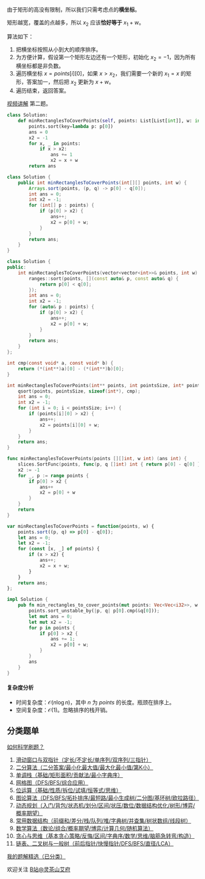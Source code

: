 由于矩形的高没有限制，所以我们只需考虑点的**横坐标**。

矩形越宽，覆盖的点越多，所以 $x_2$ 应该**恰好等于** $x_1+w$。

算法如下：

1. 把横坐标按照从小到大的顺序排序。
2. 为方便计算，假设第一个矩形左边还有一个矩形，初始化 $x_2 = -1$，因为所有横坐标都是非负数。
3. 遍历横坐标 $x=\textit{points}[i][0]$，如果 $x > x_2$，我们需要一个新的 $x_1=x$ 的矩形，答案加一，然后把 $x_2$ 更新为 $x+w$。
4. 遍历结束，返回答案。

[视频讲解](https://www.bilibili.com/video/BV1et42177VM/) 第二题。

```py [sol-Python3]
class Solution:
    def minRectanglesToCoverPoints(self, points: List[List[int]], w: int) -> int:
        points.sort(key=lambda p: p[0])
        ans = 0
        x2 = -1
        for x, _ in points:
            if x > x2:
                ans += 1
                x2 = x + w
        return ans
```

```java [sol-Java]
class Solution {
    public int minRectanglesToCoverPoints(int[][] points, int w) {
        Arrays.sort(points, (p, q) -> p[0] - q[0]);
        int ans = 0;
        int x2 = -1;
        for (int[] p : points) {
            if (p[0] > x2) {
                ans++;
                x2 = p[0] + w;
            }
        }
        return ans;
    }
}
```

```cpp [sol-C++]
class Solution {
public:
    int minRectanglesToCoverPoints(vector<vector<int>>& points, int w) {
        ranges::sort(points, [](const auto& p, const auto& q) {
            return p[0] < q[0];
        });
        int ans = 0;
        int x2 = -1;
        for (auto& p : points) {
            if (p[0] > x2) {
                ans++;
                x2 = p[0] + w;
            }
        }
        return ans;
    }
};
```

```c [sol-C]
int cmp(const void* a, const void* b) {
    return (*(int**)a)[0] - (*(int**)b)[0];
}

int minRectanglesToCoverPoints(int** points, int pointsSize, int* pointsColSize, int w) {
    qsort(points, pointsSize, sizeof(int*), cmp);
    int ans = 0;
    int x2 = -1;
    for (int i = 0; i < pointsSize; i++) {
        if (points[i][0] > x2) {
            ans++;
            x2 = points[i][0] + w;
        }
    }
    return ans;
}
```

```go [sol-Go]
func minRectanglesToCoverPoints(points [][]int, w int) (ans int) {
	slices.SortFunc(points, func(p, q []int) int { return p[0] - q[0] })
	x2 := -1
	for _, p := range points {
		if p[0] > x2 {
			ans++
			x2 = p[0] + w
		}
	}
	return
}
```

```js [sol-JavaScript]
var minRectanglesToCoverPoints = function(points, w) {
    points.sort((p, q) => p[0] - q[0]);
    let ans = 0;
    let x2 = -1;
    for (const [x, _] of points) {
        if (x > x2) {
            ans++;
            x2 = x + w;
        }
    }
    return ans;
};
```

```rust [sol-Rust]
impl Solution {
    pub fn min_rectangles_to_cover_points(mut points: Vec<Vec<i32>>, w: i32) -> i32 {
        points.sort_unstable_by(|p, q| p[0].cmp(&q[0]));
        let mut ans = 0;
        let mut x2 = -1;
        for p in points {
            if p[0] > x2 {
                ans += 1;
                x2 = p[0] + w;
            }
        }
        ans
    }
}
```

#### 复杂度分析

- 时间复杂度：$\mathcal{O}(n\log n)$，其中 $n$ 为 $\textit{points}$ 的长度。瓶颈在排序上。
- 空间复杂度：$\mathcal{O}(1)$。忽略排序的栈开销。

## 分类题单

[如何科学刷题？](https://leetcode.cn/circle/discuss/RvFUtj/)

1. [滑动窗口与双指针（定长/不定长/单序列/双序列/三指针）](https://leetcode.cn/circle/discuss/0viNMK/)
2. [二分算法（二分答案/最小化最大值/最大化最小值/第K小）](https://leetcode.cn/circle/discuss/SqopEo/)
3. [单调栈（基础/矩形面积/贡献法/最小字典序）](https://leetcode.cn/circle/discuss/9oZFK9/)
4. [网格图（DFS/BFS/综合应用）](https://leetcode.cn/circle/discuss/YiXPXW/)
5. [位运算（基础/性质/拆位/试填/恒等式/思维）](https://leetcode.cn/circle/discuss/dHn9Vk/)
6. [图论算法（DFS/BFS/拓扑排序/最短路/最小生成树/二分图/基环树/欧拉路径）](https://leetcode.cn/circle/discuss/01LUak/)
7. [动态规划（入门/背包/状态机/划分/区间/状压/数位/数据结构优化/树形/博弈/概率期望）](https://leetcode.cn/circle/discuss/tXLS3i/)
8. [常用数据结构（前缀和/差分/栈/队列/堆/字典树/并查集/树状数组/线段树）](https://leetcode.cn/circle/discuss/mOr1u6/)
9. [数学算法（数论/组合/概率期望/博弈/计算几何/随机算法）](https://leetcode.cn/circle/discuss/IYT3ss/)
10. [贪心与思维（基本贪心策略/反悔/区间/字典序/数学/思维/脑筋急转弯/构造）](https://leetcode.cn/circle/discuss/g6KTKL/)
11. [链表、二叉树与一般树（前后指针/快慢指针/DFS/BFS/直径/LCA）](https://leetcode.cn/circle/discuss/K0n2gO/)

[我的题解精选（已分类）](https://github.com/EndlessCheng/codeforces-go/blob/master/leetcode/SOLUTIONS.md)

欢迎关注 [B站@灵茶山艾府](https://space.bilibili.com/206214)
